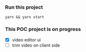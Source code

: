 ### Run this project
```
yarn && yarn start
```

### This POC project is on progress
- [x] video editor ui
- [ ] trim video on client side
